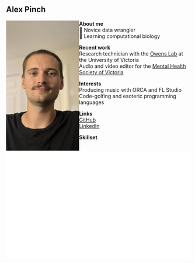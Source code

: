 ## Alex Pinch  
<img align="left" src="https://raw.githubusercontent.com/alexpinch/alexpinch.github.io/gh-pages/images/me_2.png" width=200/>   
   
**About me**  
🤠 Novice data wrangler                                        
🌿 Learning computational biology   
  
**Recent work**  
Research technician with the [Owens Lab](https://owensgl.github.io/) at the University of Victoria  
Audio and video editor for the [Mental Health Society of Victoria](https://www.mhsvictoria.org/)  
  
**Interests**  
Producing music with ORCA and FL Studio  
Code-golfing and esoteric programming languages  
  
**Links**  
[GitHub](https://github.com/alexpinch)  
[LinkedIn](https://www.linkedin.com/in/alexpinch/)  
  
**Skillset**  
<img align="left" src="https://raw.githubusercontent.com/alexpinch/github-stats-transparent/output/generated/languages.svg"/> 

